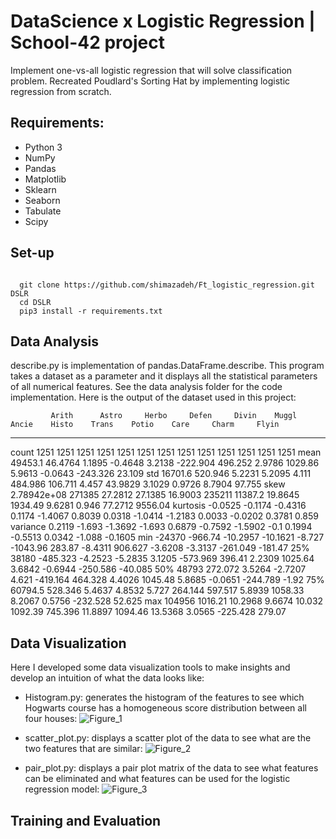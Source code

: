 # DataScience x Logistic Regression | School-42 project
Implement one-vs-all logistic regression that will solve classification problem. Recreated Poudlard's Sorting Hat by implementing 
logistic regression from scratch. 

## Requirements:
- Python 3
- NumPy
- Pandas
- Matplotlib
- Sklearn
- Seaborn
- Tabulate
- Scipy

## Set-up
<pre><code>
  git clone https://github.com/shimazadeh/Ft_logistic_regression.git DSLR
  cd DSLR
  pip3 install -r requirements.txt</code></pre>

## Data Analysis
describe.py is implementation of pandas.DataFrame.describe. This program takes a dataset as a parameter and it displays all the statistical 
parameters of all numerical features. See the data analysis folder for the code implementation. Here is the output of the dataset used in this project:

             Arith      Astro     Herbo     Defen     Divin    Muggl     Ancie    Histo    Trans    Potio    Care     Charm     Flyin
--------  -----------  --------  --------  --------  -------  --------  -------  -------  -------  -------  -------  --------  -------
count        1251        1251      1251      1251     1251      1251     1251     1251     1251     1251     1251      1251     1251
mean        49453.1    46.4764    1.1895   -0.4648   3.2138   -222.904  496.252  2.9786   1029.86  5.9613   -0.0643  -243.326  23.109
std         16701.6    520.946    5.2231    5.2095    4.111   484.986   106.711   4.457   43.9829  3.1029   0.9726    8.7904   97.755
skew      2.78942e+08   271385   27.2812   27.1385   16.9003   235211   11387.2  19.8645  1934.49  9.6281    0.946   77.2712   9556.04
kurtosis    -0.0525    -0.1174   -0.4316    0.1174   -1.4067   0.8039   0.0318   -1.0414  -1.2183  0.0033   -0.0202   0.3781    0.859
variance    0.2119      -1.693   -1.3692    -1.693   0.6879   -0.7592   -1.5902   -0.1    0.1994   -0.5513  0.0342    -1.088   -0.1605
min         -24370     -966.74   -10.2957  -10.1621  -8.727   -1043.96  283.87   -8.4311  906.627  -3.6208  -3.3137  -261.049  -181.47
25%          38180     -485.323  -4.2523   -5.2835   3.1205   -573.969  396.41   2.2309   1025.64  3.6842   -0.6944  -250.586  -40.085
50%          48793     272.072    3.5264   -2.7207    4.621   -419.164  464.328  4.4026   1045.48  5.8685   -0.0651  -244.789   -1.92
75%         60794.5    528.346    5.4637    4.8532    5.727   264.144   597.517  5.8939   1058.33  8.2067   0.5756   -232.528  52.625
max         104956     1016.21   10.2968    9.6674   10.032   1092.39   745.396  11.8897  1094.46  13.5368  3.0565   -225.428  279.07

## Data Visualization
Here I developed some data visualization tools to make insights and develop an intuition of what the data looks like:
- Histogram.py: generates the histogram of the features to see which Hogwarts course has a homogeneous score distribution between all four houses:
  ![Figure_1](https://github.com/shimazadeh/Ft_logistic_regression/assets/67879533/0ae2e4af-677b-4369-bfe1-cf4684a59596)

- scatter_plot.py: displays a scatter plot of the data to see what are the two features that are similar:
  ![Figure_2](https://github.com/shimazadeh/Ft_logistic_regression/assets/67879533/9748a445-b3bf-4dd4-b258-43ba4a052e17)

- pair_plot.py: displays a pair plot matrix of the data to see what features can be eliminated and  what features can be used for the logistic regression
  model:
  ![Figure_3](https://github.com/shimazadeh/Ft_logistic_regression/assets/67879533/3582dfc1-66db-44cb-9b20-0be9c55203eb)

## Training and Evaluation


